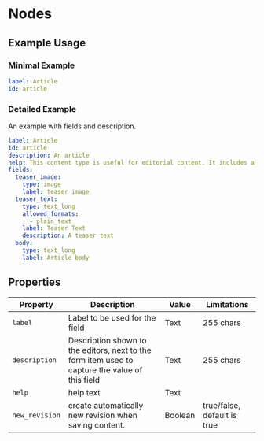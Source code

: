 # Nodes

## Example Usage

### Minimal Example

```yaml
label: Article
id: article
```

### Detailed Example

An example with fields and description.

```yaml
label: Article
id: article
description: An article
help: This content type is useful for editorial content. It includes a teaser-image, a teaser text and a rte.
fields:
  teaser_image:
    type: image
    label: teaser image
  teaser_text:
    type: text_long
    allowed_formats:
      - plain_text
    label: Teaser Text
    description: A teaser text
  body:
    type: text_long
    label: Article body
```

## Properties

| Property      | Description    | Value      | Limitations |
| ---           | ---            | ---        | ---         |
| `label`       |  Label to be used for the field             |  Text | 255 chars |
| `description` |  Description shown to the editors, next to the form item used to capture the value of this field               |   Text | 255 chars |
| `help`        |   help text  |  Text ||
| `new_revision`        |   create automatically new revision when saving content.|  Boolean | true/false, default is true |

